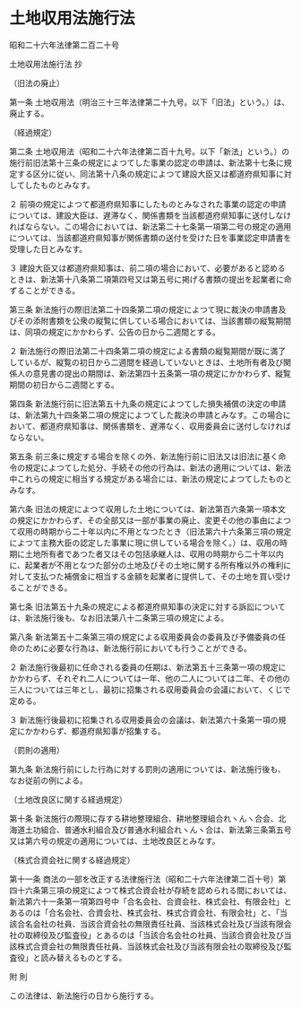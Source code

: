 # 土地収用法施行法

昭和二十六年法律第二百二十号

土地収用法施行法 抄

（旧法の廃止）

第一条 土地収用法（明治三十三年法律第二十九号。以下「旧法」という。）は、廃止する。

（経過規定）

第二条 土地収用法（昭和二十六年法律第二百十九号。以下「新法」という。）の施行前旧法第十三条の規定によつてした事業の認定の申請は、新法第十七条に規定する区分に従い、同法第十八条の規定によつて建設大臣又は都道府県知事に対してしたものとみなす。

２ 前項の規定によつて都道府県知事にしたものとみなされた事業の認定の申請については、建設大臣は、遅滞なく、関係書類を当該都道府県知事に送付しなければならない。この場合においては、新法第二十七条第一項第二号の規定の適用については、当該都道府県知事が関係書類の送付を受けた日を事業認定申請書を受理した日とみなす。

３ 建設大臣又は都道府県知事は、前二項の場合において、必要があると認めるときは、新法第十八条第二項第四号又は第五号に掲げる書類の提出を起業者に命ずることができる。

第三条 新法施行の際旧法第二十四条第二項の規定によつて現に裁決の申請書及びその添附書類を公衆の縦覧に供している場合においては、当該書類の縦覧期間は、同項の規定にかかわらず、公告の日から二週間とする。

２ 新法施行の際旧法第二十四条第二項の規定による書類の縦覧期間が既に満了しているが、縦覧の初日から二週間を経過していないときは、土地所有者及び関係人の意見書の提出の期間は、新法第四十五条第一項の規定にかかわらず、縦覧期間の初日から二週間とする。

第四条 新法施行前に旧法第五十九条の規定によつてした損失補償の決定の申請は、新法第九十四条第二項の規定によつてした裁決の申請とみなす。この場合において、都道府県知事は、関係書類を、遅滞なく、収用委員会に送付しなければならない。

第五条 前三条に規定する場合を除くの外、新法施行前に旧法又は旧法に基く命令の規定によつてした処分、手続その他の行為は、新法の適用については、新法中これらの規定に相当する規定がある場合には、新法の規定によつてしたものとみなす。

第六条 旧法の規定によつて収用した土地については、新法第百六条第一項本文の規定にかかわらず、その全部又は一部が事業の廃止、変更その他の事由によつて収用の時期から二十年以内に不用となつたとき（旧法第六十六条第三項の規定によつて主務大臣の認定した事業に現に供している場合を除く。）は、収用の時期に土地所有者であつた者又はその包括承継人は、収用の時期から二十年以内に、起業者が不用となつた部分の土地及びその土地に関する所有権以外の権利に対して支払つた補償金に相当する金額を起業者に提供して、その土地を買い受けることができる。

第七条 旧法第五十九条の規定による都道府県知事の決定に対する訴訟については、新法施行後も、なお旧法第八十二条第三項の規定による。

第八条 新法第五十二条第三項の規定による収用委員会の委員及び予備委員の任命のために必要な行為は、新法施行前においても行うことができる。

２ 新法施行後最初に任命される委員の任期は、新法第五十三条第一項の規定にかかわらず、それぞれ二人については一年、他の二人については二年、その他の三人については三年とし、最初に招集される収用委員会の会議において、くじで定める。

３ 新法施行後最初に招集される収用委員会の会議は、新法第六十条第一項の規定にかかわらず、都道府県知事が招集する。

（罰則の適用）

第九条 新法施行前にした行為に対する罰則の適用については、新法施行後も、なお従前の例による。

（土地改良区に関する経過規定）

第十条 新法施行の際現に存する耕地整理組合、耕地整理組合れヽんヽ合会、北海道土功組合、普通水利組合及び普通水利組合れヽんヽ合は、新法第三条第五号又は第六号の規定の適用については、土地改良区とみなす。

（株式合資会社に関する経過規定）

第十一条 商法の一部を改正する法律施行法（昭和二十六年法律第二百十号）第四十六条第三項の規定によつて株式合資会社が存続を認められる間においては、新法第六十一条第一項第四号中「合名会社、合資会社、株式会社、有限会社」とあるのは「合名会社、合資会社、株式会社、株式合資会社、有限会社」と、「当該合名会社の社員、当該合資会社の無限責任社員、当該株式会社及び当該有限会社の取締役及び監査役」とあるのは「当該合名会社の社員、当該合資会社及び当該株式合資会社の無限責任社員、当該株式会社及び当該有限会社の取締役及び監査役」と読み替えるものとする。

附 則

この法律は、新法施行の日から施行する。
